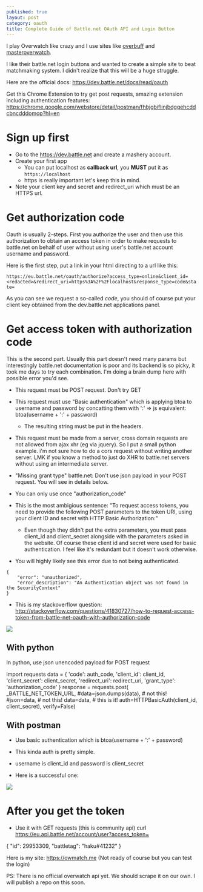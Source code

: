 ```yaml
---
published: true
layout: post
category: oauth
title: Complete Guide of Battle.net OAuth API and Login Button
---
```

I play Overwatch like crazy and I use sites like [overbuff](http://overbuff.com) and [masteroverwatch](http://masteroverwatch.com).

I like their battle.net login buttons and wanted to create a simple site to beat matchmaking system. I didn't realize that this will be a huge struggle.

Here are the official docs:
<https://dev.battle.net/docs/read/oauth>

Get this Chrome Extension to try get post requests, amazing extension including authentication features:
<https://chrome.google.com/webstore/detail/postman/fhbjgbiflinjbdggehcddcbncdddomop?hl=en>

# Sign up first

* Go to the <https://dev.battle.net> and create a mashery account.
* Create your first app
  * You can put localhost as **callback url**, you **MUST** put it as `https://localhost`
  * https is really important let's keep this in mind.
* Note your client key and secret and redirect_uri which must be an HTTPS url.

# Get authorization code

Oauth is usually 2-steps. First you authorize the user and then use this authorization to obtain an access token in order to make requests to battle.net on behalf of user without using user's battle.net account username and password. 

Here is the first step, put a link in your html directing to a url like this:

`https://eu.battle.net/oauth/authorize?access_type=online&client_id=<redacted>&redirect_uri=https%3A%2F%2Flocalhost&response_type=code&state=`

As you can see we request a so-called _code_, you should of course put your client key obtained from the dev.battle.net applications panel.

# Get access token with authorization code

This is the second part. Usually this part doesn't need many params but interestingly battle.net documentation is poor and its backend is so picky, it took me days to try each combination. I'm doing a brain dump here with possible error you'd see.

* This request must be POST request. Don't try GET
* This request must use "Basic authentication" which is applying btoa to username and password by concatting them with ':' => js equivalent: btoa(username + ':' + password)
  * The resulting string must be put in the headers.

* This request must be made from a server, cross domain requests are not allowed from ajax xhr (eg via jquery). So  I put a small python example. i'm not sure how to do a cors request without writing another server. LMK if you know a method to just do XHR to battle.net servers without using an intermediate server.
* "Missing grant type" battle.net: Don't use json payload in your POST request. You will see in details below.
* You can only use once "authorization_code"
* This is the most ambigious sentence:
"To request access tokens, you need to provide the following POST parameters to the token URI, using your client ID and secret with HTTP Basic Authorization:"
  * Even though they didn't put the extra parameters, you must pass client_id and client_secret alongside with the parameters asked in the website. Of course these client id and secret were used for basic authentication. I feel like it's redundant but it doesn't work otherwise.

* You will highly likely see this error due to not being authenticated.

```
{
    "error": "unauthorized",
    "error_description": "An Authentication object was not found in the SecurityContext"
}
```

* This is my stackoverflow question:
http://stackoverflow.com/questions/41830727/how-to-request-access-token-from-battle-net-oauth-with-authorization-code

![](https://i.stack.imgur.com/UZYQ0.png)

## With python 

In python, use json unencoded payload for POST request

import requests
data = {
      'code': auth_code,
      'client_id': client_id,
      'client_secret': client_secret,
      'redirect_uri': redirect_uri,
      'grant_type': 'authorization_code'
  }
  response = requests.post(
      _BATTLE_NET_TOKEN_URL,
      #data=json.dumps(data),  # not this!
      #json=data,  # not this!
      data=data,  # this is it!
      auth=HTTPBasicAuth(client_id, client_secret),
      verify=False)

## With postman

- Use basic authentication which is btoa(username + ':' + password)
- This kinda auth is pretty simple.
- username is client_id and password is client_secret

- Here is a successful one:

![](https://devdala.files.wordpress.com/2017/01/media-201701251.png)

# After you get the token

- Use it with GET requests (this is community api)
curl https://eu.api.battle.net/account/user?access_token=<redacted>

{
  "id": 29953309,
  "battletag": "haku#41232"
}

Here is my site: <https://owmatch.me> (Not ready of course but you can test the login)

PS: There is no official overwatch api yet. We should scrape it on our own. I will publish a repo on this soon.
